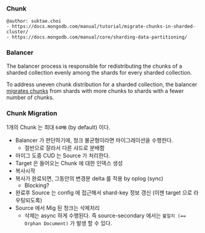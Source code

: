 ### Chunk

```
@author: suktae.choi
- https://docs.mongodb.com/manual/tutorial/migrate-chunks-in-sharded-cluster/
- https://docs.mongodb.com/manual/core/sharding-data-partitioning/
```

### Balancer

The balancer process is responsible for redistributing the chunks of a sharded collection evenly among the shards for every sharded collection.

To address uneven chunk distribution for a sharded collection, the balancer [migrates chunks](https://docs.mongodb.com/manual/core/sharding-balancer-administration/#) from shards with more chunks to shards with a fewer number of chunks.

### Chunk Migration

1개의 Chunk 는 최대 `64MB` (by default) 이다.

- Balancer 가 판단하기에, 청크 불균형이라면 마이그레이션을 수행한다.
  - 절반으로 잘라서 다른 샤드로 분배함
- 마이그 도중 CUD 는 Source 가 처리한다.
- Target 은 들어오는 Chunk 에 대한 인덱스 생성
- 복사시작
- 복사가 완료되면, 그동안의 변경분 delta 를 적용 by oplog (sync)
  - Blocking?
- 완료후 Source 는 config 에 접근해서 shard-key 정보 갱신 (이젠 target 으로 라우팅되도록)
- Source 에서 Mig 된 청크는 삭제처리
  - 삭제는 async 하게 수행된다. 즉 source-secondary 에서는 `불일치 (== Orphan Document)` 가 발생 할 수 있다.
